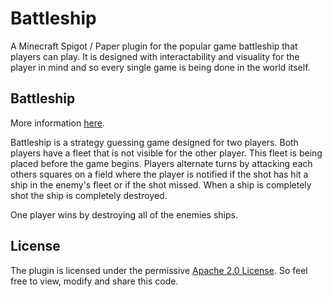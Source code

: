 # Battleship
A Minecraft Spigot / Paper plugin for the popular game battleship that players can play. It is designed with interactability and visuality
for the player in mind and so every single game is being done in the world itself.

## Battleship
More information [here](https://en.wikipedia.org/wiki/Battleship_(game)).
  
Battleship is a strategy guessing game designed for two players. Both players have a fleet that is not visible for the other player.
This fleet is being placed before the game begins.
Players alternate turns by attacking each others squares on a field where the player is notified if the shot has hit a ship in the
enemy's fleet or if the shot missed. When a ship is completely shot the ship is completely destroyed.
  
One player wins by destroying all of the enemies ships.

## License
The plugin is licensed under the permissive [Apache 2.0 License](LICENSE). So feel free to view, modify and share this code.
